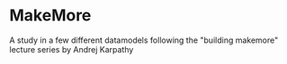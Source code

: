 # MakeMore
 A study in a few different datamodels following the "building makemore" lecture series by Andrej Karpathy
